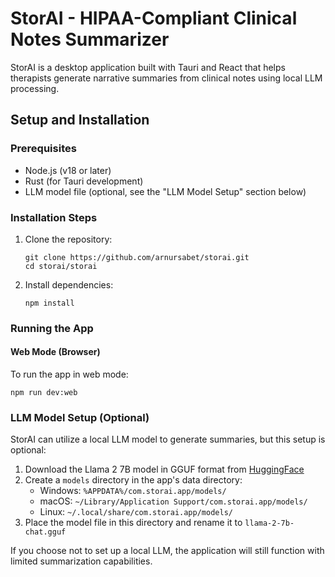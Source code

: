 # StorAI - HIPAA-Compliant Clinical Notes Summarizer

StorAI is a desktop application built with Tauri and React that helps therapists generate narrative summaries from clinical notes using local LLM processing.

## Setup and Installation

### Prerequisites

- Node.js (v18 or later)
- Rust (for Tauri development)
- LLM model file (optional, see the "LLM Model Setup" section below)

### Installation Steps

1. Clone the repository:
   ```
   git clone https://github.com/arnursabet/storai.git
   cd storai/storai
   ```

2. Install dependencies:
   ```
   npm install
   ```

### Running the App

#### Web Mode (Browser)

To run the app in web mode:
```
npm run dev:web
```

### LLM Model Setup (Optional)

StorAI can utilize a local LLM model to generate summaries, but this setup is optional:

1. Download the Llama 2 7B model in GGUF format from [HuggingFace](https://huggingface.co/models)
2. Create a `models` directory in the app's data directory:
   - Windows: `%APPDATA%/com.storai.app/models/`
   - macOS: `~/Library/Application Support/com.storai.app/models/`
   - Linux: `~/.local/share/com.storai.app/models/`
3. Place the model file in this directory and rename it to `llama-2-7b-chat.gguf`

If you choose not to set up a local LLM, the application will still function with limited summarization capabilities.




